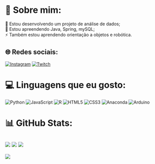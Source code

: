 # 💫 Sobre mim:
🔭 Estou desenvolvendo um projeto de análise de dados;<br>🌱 Estou apreendendo Java, Spring, mySQL;<br>⚡ Também estou aprendendo orientação a objetos e robótica.


## 🌐 Redes sociais:
[![Instagram](https://img.shields.io/badge/Instagram-%23E4405F.svg?logo=Instagram&logoColor=white)](https://instagram.com/jetrokepler.png) [![Twitch](https://img.shields.io/badge/Twitch-%239146FF.svg?logo=Twitch&logoColor=white)](https://twitch.tv/jetrokepler) 

# 💻 Linguagens que eu gosto:
![Python](https://img.shields.io/badge/python-3670A0?style=for-the-badge&logo=python&logoColor=ffdd54) ![JavaScript](https://img.shields.io/badge/javascript-%23323330.svg?style=for-the-badge&logo=javascript&logoColor=%23F7DF1E) ![R](https://img.shields.io/badge/r-%23276DC3.svg?style=for-the-badge&logo=r&logoColor=white) ![HTML5](https://img.shields.io/badge/html5-%23E34F26.svg?style=for-the-badge&logo=html5&logoColor=white) ![CSS3](https://img.shields.io/badge/css3-%231572B6.svg?style=for-the-badge&logo=css3&logoColor=white) ![Anaconda](https://img.shields.io/badge/Anaconda-%2344A833.svg?style=for-the-badge&logo=anaconda&logoColor=white) ![Arduino](https://img.shields.io/badge/-Arduino-00979D?style=for-the-badge&logo=Arduino&logoColor=white)
# 📊 GitHub Stats:
![](https://github-readme-stats.vercel.app/api?username=jetrokepler&theme=dark&hide_border=true&include_all_commits=false&count_private=false)
![](https://github-readme-streak-stats.herokuapp.com/?user=jetrokepler&theme=dark&hide_border=true)
![](https://github-readme-stats.vercel.app/api/top-langs/?username=jetrokepler&theme=dark&hide_border=true&include_all_commits=false&count_private=false&layout=compact)
---
[![](https://visitcount.itsvg.in/api?id=jetrokepler&icon=0&color=0)](https://visitcount.itsvg.in)

<!-- Proudly created with GPRM ( https://gprm.itsvg.in ) -->
